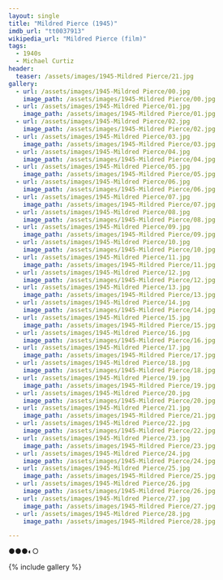 ```yaml
---
layout: single
title: "Mildred Pierce (1945)"
imdb_url: "tt0037913"
wikipedia_url: "Mildred Pierce (film)"
tags:
  - 1940s 
  - Michael Curtiz
header:
  teaser: /assets/images/1945-Mildred Pierce/21.jpg
gallery:
  - url: /assets/images/1945-Mildred Pierce/00.jpg
    image_path: /assets/images/1945-Mildred Pierce/00.jpg  
  - url: /assets/images/1945-Mildred Pierce/01.jpg
    image_path: /assets/images/1945-Mildred Pierce/01.jpg
  - url: /assets/images/1945-Mildred Pierce/02.jpg
    image_path: /assets/images/1945-Mildred Pierce/02.jpg
  - url: /assets/images/1945-Mildred Pierce/03.jpg
    image_path: /assets/images/1945-Mildred Pierce/03.jpg
  - url: /assets/images/1945-Mildred Pierce/04.jpg
    image_path: /assets/images/1945-Mildred Pierce/04.jpg
  - url: /assets/images/1945-Mildred Pierce/05.jpg
    image_path: /assets/images/1945-Mildred Pierce/05.jpg
  - url: /assets/images/1945-Mildred Pierce/06.jpg
    image_path: /assets/images/1945-Mildred Pierce/06.jpg
  - url: /assets/images/1945-Mildred Pierce/07.jpg
    image_path: /assets/images/1945-Mildred Pierce/07.jpg
  - url: /assets/images/1945-Mildred Pierce/08.jpg
    image_path: /assets/images/1945-Mildred Pierce/08.jpg
  - url: /assets/images/1945-Mildred Pierce/09.jpg
    image_path: /assets/images/1945-Mildred Pierce/09.jpg
  - url: /assets/images/1945-Mildred Pierce/10.jpg
    image_path: /assets/images/1945-Mildred Pierce/10.jpg
  - url: /assets/images/1945-Mildred Pierce/11.jpg
    image_path: /assets/images/1945-Mildred Pierce/11.jpg
  - url: /assets/images/1945-Mildred Pierce/12.jpg
    image_path: /assets/images/1945-Mildred Pierce/12.jpg
  - url: /assets/images/1945-Mildred Pierce/13.jpg
    image_path: /assets/images/1945-Mildred Pierce/13.jpg
  - url: /assets/images/1945-Mildred Pierce/14.jpg
    image_path: /assets/images/1945-Mildred Pierce/14.jpg
  - url: /assets/images/1945-Mildred Pierce/15.jpg
    image_path: /assets/images/1945-Mildred Pierce/15.jpg
  - url: /assets/images/1945-Mildred Pierce/16.jpg
    image_path: /assets/images/1945-Mildred Pierce/16.jpg
  - url: /assets/images/1945-Mildred Pierce/17.jpg
    image_path: /assets/images/1945-Mildred Pierce/17.jpg
  - url: /assets/images/1945-Mildred Pierce/18.jpg
    image_path: /assets/images/1945-Mildred Pierce/18.jpg
  - url: /assets/images/1945-Mildred Pierce/19.jpg
    image_path: /assets/images/1945-Mildred Pierce/19.jpg
  - url: /assets/images/1945-Mildred Pierce/20.jpg
    image_path: /assets/images/1945-Mildred Pierce/20.jpg
  - url: /assets/images/1945-Mildred Pierce/21.jpg
    image_path: /assets/images/1945-Mildred Pierce/21.jpg
  - url: /assets/images/1945-Mildred Pierce/22.jpg
    image_path: /assets/images/1945-Mildred Pierce/22.jpg
  - url: /assets/images/1945-Mildred Pierce/23.jpg
    image_path: /assets/images/1945-Mildred Pierce/23.jpg
  - url: /assets/images/1945-Mildred Pierce/24.jpg
    image_path: /assets/images/1945-Mildred Pierce/24.jpg
  - url: /assets/images/1945-Mildred Pierce/25.jpg
    image_path: /assets/images/1945-Mildred Pierce/25.jpg
  - url: /assets/images/1945-Mildred Pierce/26.jpg
    image_path: /assets/images/1945-Mildred Pierce/26.jpg
  - url: /assets/images/1945-Mildred Pierce/27.jpg
    image_path: /assets/images/1945-Mildred Pierce/27.jpg
  - url: /assets/images/1945-Mildred Pierce/28.jpg
    image_path: /assets/images/1945-Mildred Pierce/28.jpg

---
```

●●●◐○

{% include gallery %}
